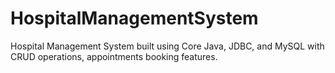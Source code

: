 # HospitalManagementSystem
Hospital Management System built using Core Java, JDBC, and MySQL with CRUD operations, appointments booking features.
